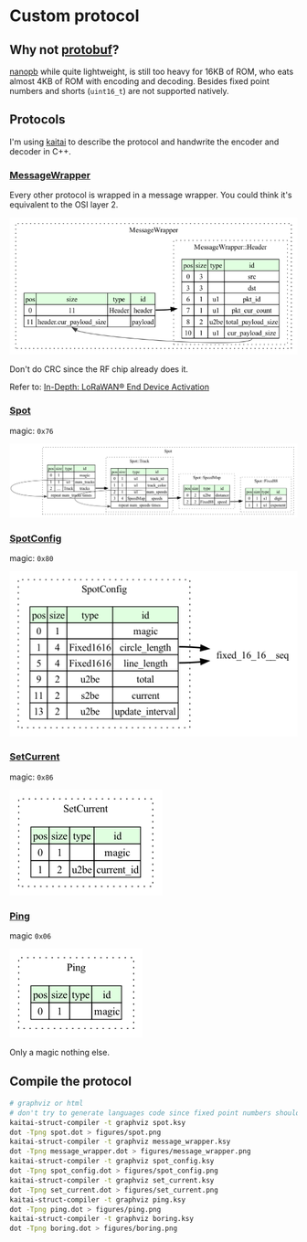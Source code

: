 # Custom protocol

## Why not [protobuf](https://protobuf.dev)?

[nanopb](https://github.com/nanopb/nanopb) while quite lightweight, is still too
heavy for 16KB of ROM, who eats almost 4KB of ROM with encoding and decoding.
Besides fixed point numbers and shorts (`uint16_t`) are not supported natively.

## Protocols

I'm using [kaitai](https://kaitai.io/) to describe the protocol
and handwrite the encoder and decoder in C++.

### [MessageWrapper](message_wrapper.ksy)

Every other protocol is wrapped in a message wrapper.
You could think it's equivalent to the OSI layer 2.

![MessageWrapper](figures/message_wrapper.png)

Don't do CRC since the RF chip already does it.

Refer to: [In-Depth: LoRaWAN® End Device Activation](https://lora-developers.semtech.com/documentation/tech-papers-and-guides/lorawan-device-activation/device-activation/)

### [Spot](spot.ksy)

magic: `0x76`

![Spot](figures/spot.png)

### [SpotConfig](spot_config.ksy)

magic: `0x80`

![SpotConfig](figures/spot_config.png)

### [SetCurrent](set_current.ksy)

magic: `0x86`

![SetCurrent](figures/set_current.png)

### [Ping](ping.ksy)

magic `0x06`

![Ping](figures/ping.png)

Only a magic nothing else.


## Compile the protocol

```bash
# graphviz or html
# don't try to generate languages code since fixed point numbers should be parsed manually
kaitai-struct-compiler -t graphviz spot.ksy
dot -Tpng spot.dot > figures/spot.png
kaitai-struct-compiler -t graphviz message_wrapper.ksy
dot -Tpng message_wrapper.dot > figures/message_wrapper.png
kaitai-struct-compiler -t graphviz spot_config.ksy
dot -Tpng spot_config.dot > figures/spot_config.png
kaitai-struct-compiler -t graphviz set_current.ksy
dot -Tpng set_current.dot > figures/set_current.png
kaitai-struct-compiler -t graphviz ping.ksy
dot -Tpng ping.dot > figures/ping.png
kaitai-struct-compiler -t graphviz boring.ksy
dot -Tpng boring.dot > figures/boring.png
```
